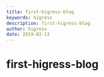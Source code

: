 ```yaml
---
title: first-higress-blog
keywords: higress
description: first-higress-blog
author: higress
date: 2019-02-13
---
```


# first-higress-blog
